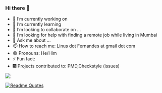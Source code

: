 ### Hi there 👋


- 🔭 I’m currently working on 
- 🌱 I’m currently learning 
- 👯 I’m looking to collaborate on ...
- 🤔 I’m looking for help with finding a remote job while living in Mumbai
- 💬 Ask me about ...
- 📫 How to reach me: Linus dot Fernandes at gmail dot com
- 😄 Pronouns: He/Him
- ⚡ Fun fact: 
- 🎆 Projects contributed to: PMD,Checkstyle (issues)


![](https://komarev.com/ghpvc/?username=fernal73)

[![Readme Quotes](https://quotes-github-readme.vercel.app/api?type=horizontal&theme=dark)](https://github.com/piyushsuthar/github-readme-quotes)
